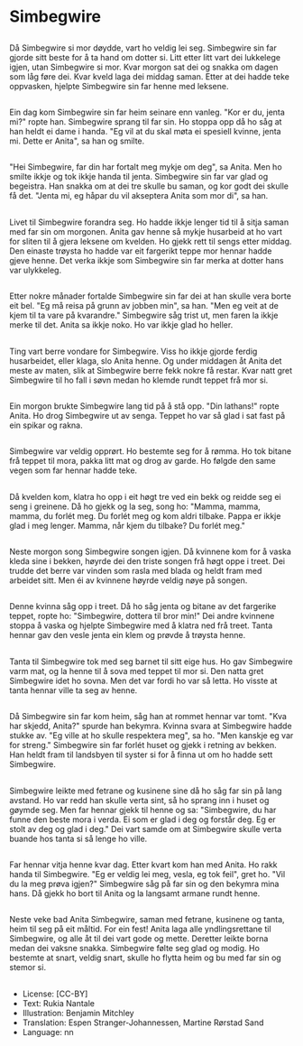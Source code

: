 # Simbegwire

##
Då Simbegwire si mor døydde, vart ho veldig lei seg. Simbegwire sin far gjorde sitt beste for å ta hand om dotter si. Litt etter litt vart dei lukkelege igjen, utan Simbegwire si mor. Kvar morgon sat dei og snakka om dagen som låg føre dei. Kvar kveld laga dei middag saman. Etter at dei hadde teke oppvasken, hjelpte Simbegwire sin far henne med leksene.

##
Ein dag kom Simbegwire sin far heim seinare enn vanleg. "Kor er du, jenta mi?" ropte han. Simbegwire sprang til far sin. Ho stoppa opp då ho såg at han heldt ei dame i handa. "Eg vil at du skal møta ei spesiell kvinne, jenta mi. Dette er Anita", sa han og smilte.

##
"Hei Simbegwire, far din har fortalt meg mykje om deg", sa Anita. Men ho smilte ikkje og tok ikkje handa til jenta. Simbegwire sin far var glad og begeistra. Han snakka om at dei tre skulle bu saman, og kor godt dei skulle få det. "Jenta mi, eg håpar du vil akseptera Anita som mor di", sa han.

##
Livet til Simbegwire forandra seg. Ho hadde ikkje lenger tid til å sitja saman med far sin om morgonen. Anita gav henne så mykje husarbeid at ho vart for sliten til å gjera leksene om kvelden. Ho gjekk rett til sengs etter middag. Den einaste trøysta ho hadde var eit fargerikt teppe mor hennar hadde gjeve henne. Det verka ikkje som Simbegwire sin far merka at dotter hans var ulykkeleg.

##
Etter nokre månader fortalde Simbegwire sin far dei at han skulle vera borte eit bel. "Eg må reisa på grunn av jobben min", sa han. "Men eg veit at de kjem til ta vare på kvarandre." Simbegwire såg trist ut, men faren la ikkje merke til det. Anita sa ikkje noko. Ho var ikkje glad ho heller.

##
Ting vart berre vondare for Simbegwire. Viss ho ikkje gjorde ferdig husarbeidet, eller klaga, slo Anita henne. Og under middagen åt Anita det meste av maten, slik at Simbegwire berre fekk nokre få restar. Kvar natt gret Simbegwire til ho fall i søvn medan ho klemde rundt teppet frå mor si.

##
Ein morgon brukte Simbegwire lang tid på å stå opp. "Din lathans!" ropte Anita. Ho drog Simbegwire ut av senga. Teppet ho var så glad i sat fast på ein spikar og rakna.

##
Simbegwire var veldig opprørt. Ho bestemte seg for å rømma. Ho tok bitane frå teppet til mora, pakka litt mat og drog av garde. Ho følgde den same vegen som far hennar hadde teke.

##
Då kvelden kom, klatra ho opp i eit høgt tre ved ein bekk og reidde seg ei seng i greinene. Då ho gjekk og la seg, song ho: "Mamma, mamma, mamma, du forlét meg. Du forlét meg og kom aldri tilbake. Pappa er ikkje glad i meg lenger. Mamma, når kjem du tilbake? Du forlét meg."

##
Neste morgon song Simbegwire songen igjen. Då kvinnene kom for å vaska kleda sine i bekken, høyrde dei den triste songen frå høgt oppe i treet. Dei trudde det berre var vinden som rasla med blada og heldt fram med arbeidet sitt. Men éi av kvinnene høyrde veldig nøye på songen.

##
Denne kvinna såg opp i treet. Då ho såg jenta og bitane av det fargerike teppet, ropte ho: "Simbegwire, dottera til bror min!" Dei andre kvinnene stoppa å vaska og hjelpte Simbegwire med å klatra ned frå treet. Tanta hennar gav den vesle jenta ein klem og prøvde å trøysta henne.

##
Tanta til Simbegwire tok med seg barnet til sitt eige hus. Ho gav Simbegwire varm mat, og la henne til å sova med teppet til mor si. Den natta gret Simbegwire idet ho sovna. Men det var fordi ho var så letta. Ho visste at tanta hennar ville ta seg av henne.

##
Då Simbegwire sin far kom heim, såg han at rommet hennar var tomt. "Kva har skjedd, Anita?" spurde han bekymra. Kvinna svara at Simbegwire hadde stukke av. "Eg ville at ho skulle respektera meg", sa ho. "Men kanskje eg var for streng." Simbegwire sin far forlét huset og gjekk i retning av bekken. Han heldt fram til landsbyen til syster si for å finna ut om ho hadde sett Simbegwire.

##
Simbegwire leikte med fetrane og kusinene sine då ho såg far sin på lang avstand. Ho var redd han skulle verta sint, så ho sprang inn i huset og gøymde seg. Men far hennar gjekk til henne og sa: "Simbegwire, du har funne den beste mora i verda. Ei som er glad i deg og forstår deg. Eg er stolt av deg og glad i deg." Dei vart samde om at Simbegwire skulle verta buande hos tanta si så lenge ho ville.

##
Far hennar vitja henne kvar dag. Etter kvart kom han med Anita. Ho rakk handa til Simbegwire. "Eg er veldig lei meg, vesla, eg tok feil", gret ho. "Vil du la meg prøva igjen?" Simbegwire såg på far sin og den bekymra mina hans. Då gjekk ho bort til Anita og la langsamt armane rundt henne.

##
Neste veke bad Anita Simbegwire, saman med fetrane, kusinene og tanta, heim til seg på eit måltid. For ein fest! Anita laga alle yndlingsrettane til Simbegwire, og alle åt til dei vart gode og mette. Deretter leikte borna medan dei vaksne snakka. Simbegwire følte seg glad og modig. Ho bestemte at snart, veldig snart, skulle ho flytta heim og bu med far sin og stemor si.

##
* License: [CC-BY]
* Text: Rukia Nantale
* Illustration: Benjamin Mitchley
* Translation: Espen Stranger-Johannessen, Martine Rørstad Sand
* Language: nn
